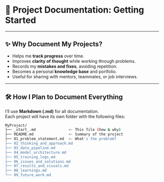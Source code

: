 # 📘 Project Documentation: Getting Started

---

## ✨ Why Document My Projects?

- Helps me **track progress** over time.
- Improves **clarity of thought** while working through problems.
- Records my **mistakes and fixes**, avoiding repetition.
- Becomes a personal **knowledge base** and portfolio.
- Useful for sharing with mentors, teammates, or job interviews.

---

## 🛠️ How I Plan to Document Everything

I’ll use **Markdown (.md)** for all documentation.  
Each project will have its own folder with the following files:

```bash
MyProject/
├── _start_.md               <- This file (how & why)
├── README.md                <- Summary of the project
├── 01_problem_statement.md  <- What's the problem?
├── 02_thinking_and_approach.md
├── 03_data_pipeline.md
├── 04_model_architecture.md
├── 05_training_logs.md
├── 06_issues_and_solutions.md
├── 07_results_and_visuals.md
├── 08_learnings.md
└── 09_future_work.md
```